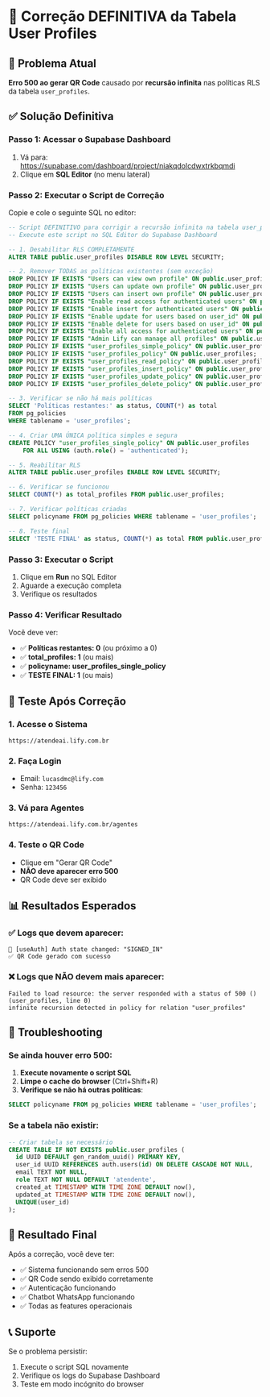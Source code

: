 # 🔧 Correção DEFINITIVA da Tabela User Profiles

## 🚨 Problema Atual
**Erro 500 ao gerar QR Code** causado por **recursão infinita** nas políticas RLS da tabela `user_profiles`.

## ✅ Solução Definitiva

### Passo 1: Acessar o Supabase Dashboard
1. Vá para: https://supabase.com/dashboard/project/niakqdolcdwxtrkbqmdi
2. Clique em **SQL Editor** (no menu lateral)

### Passo 2: Executar o Script de Correção
Copie e cole o seguinte SQL no editor:

```sql
-- Script DEFINITIVO para corrigir a recursão infinita na tabela user_profiles
-- Execute este script no SQL Editor do Supabase Dashboard

-- 1. Desabilitar RLS COMPLETAMENTE
ALTER TABLE public.user_profiles DISABLE ROW LEVEL SECURITY;

-- 2. Remover TODAS as políticas existentes (sem exceção)
DROP POLICY IF EXISTS "Users can view own profile" ON public.user_profiles;
DROP POLICY IF EXISTS "Users can update own profile" ON public.user_profiles;
DROP POLICY IF EXISTS "Users can insert own profile" ON public.user_profiles;
DROP POLICY IF EXISTS "Enable read access for authenticated users" ON public.user_profiles;
DROP POLICY IF EXISTS "Enable insert for authenticated users" ON public.user_profiles;
DROP POLICY IF EXISTS "Enable update for users based on user_id" ON public.user_profiles;
DROP POLICY IF EXISTS "Enable delete for users based on user_id" ON public.user_profiles;
DROP POLICY IF EXISTS "Enable all access for authenticated users" ON public.user_profiles;
DROP POLICY IF EXISTS "Admin Lify can manage all profiles" ON public.user_profiles;
DROP POLICY IF EXISTS "user_profiles_simple_policy" ON public.user_profiles;
DROP POLICY IF EXISTS "user_profiles_policy" ON public.user_profiles;
DROP POLICY IF EXISTS "user_profiles_read_policy" ON public.user_profiles;
DROP POLICY IF EXISTS "user_profiles_insert_policy" ON public.user_profiles;
DROP POLICY IF EXISTS "user_profiles_update_policy" ON public.user_profiles;
DROP POLICY IF EXISTS "user_profiles_delete_policy" ON public.user_profiles;

-- 3. Verificar se não há mais políticas
SELECT 'Políticas restantes:' as status, COUNT(*) as total 
FROM pg_policies 
WHERE tablename = 'user_profiles';

-- 4. Criar UMA ÚNICA política simples e segura
CREATE POLICY "user_profiles_single_policy" ON public.user_profiles
    FOR ALL USING (auth.role() = 'authenticated');

-- 5. Reabilitar RLS
ALTER TABLE public.user_profiles ENABLE ROW LEVEL SECURITY;

-- 6. Verificar se funcionou
SELECT COUNT(*) as total_profiles FROM public.user_profiles;

-- 7. Verificar políticas criadas
SELECT policyname FROM pg_policies WHERE tablename = 'user_profiles';

-- 8. Teste final
SELECT 'TESTE FINAL' as status, COUNT(*) as total FROM public.user_profiles;
```

### Passo 3: Executar o Script
1. Clique em **Run** no SQL Editor
2. Aguarde a execução completa
3. Verifique os resultados

### Passo 4: Verificar Resultado
Você deve ver:
- ✅ **Políticas restantes: 0** (ou próximo a 0)
- ✅ **total_profiles: 1** (ou mais)
- ✅ **policyname: user_profiles_single_policy**
- ✅ **TESTE FINAL: 1** (ou mais)

## 🎯 Teste Após Correção

### 1. Acesse o Sistema
```
https://atendeai.lify.com.br
```

### 2. Faça Login
- Email: `lucasdmc@lify.com`
- Senha: `123456`

### 3. Vá para Agentes
```
https://atendeai.lify.com.br/agentes
```

### 4. Teste o QR Code
- Clique em "Gerar QR Code"
- **NÃO deve aparecer erro 500**
- QR Code deve ser exibido

## 📊 Resultados Esperados

### ✅ Logs que devem aparecer:
```
🔄 [useAuth] Auth state changed: "SIGNED_IN"
✅ QR Code gerado com sucesso
```

### ❌ Logs que NÃO devem mais aparecer:
```
Failed to load resource: the server responded with a status of 500 () (user_profiles, line 0)
infinite recursion detected in policy for relation "user_profiles"
```

## 🔧 Troubleshooting

### Se ainda houver erro 500:

1. **Execute novamente o script SQL**
2. **Limpe o cache do browser** (Ctrl+Shift+R)
3. **Verifique se não há outras políticas**:
```sql
SELECT policyname FROM pg_policies WHERE tablename = 'user_profiles';
```

### Se a tabela não existir:
```sql
-- Criar tabela se necessário
CREATE TABLE IF NOT EXISTS public.user_profiles (
  id UUID DEFAULT gen_random_uuid() PRIMARY KEY,
  user_id UUID REFERENCES auth.users(id) ON DELETE CASCADE NOT NULL,
  email TEXT NOT NULL,
  role TEXT NOT NULL DEFAULT 'atendente',
  created_at TIMESTAMP WITH TIME ZONE DEFAULT now(),
  updated_at TIMESTAMP WITH TIME ZONE DEFAULT now(),
  UNIQUE(user_id)
);
```

## 🎉 Resultado Final

Após a correção, você deve ter:
- ✅ Sistema funcionando sem erros 500
- ✅ QR Code sendo exibido corretamente
- ✅ Autenticação funcionando
- ✅ Chatbot WhatsApp funcionando
- ✅ Todas as features operacionais

## 📞 Suporte

Se o problema persistir:
1. Execute o script SQL novamente
2. Verifique os logs do Supabase Dashboard
3. Teste em modo incógnito do browser 